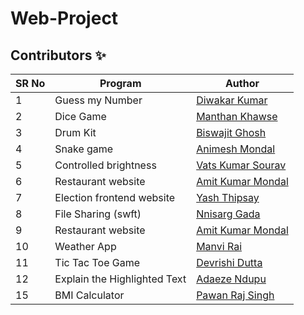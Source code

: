 # Web-Project

## Contributors ✨

SR No   | Program | Author  
--- | --- | ---
1 | Guess my Number | [Diwakar Kumar](https://github.com/diwakar1593)
2 | Dice Game | [Manthan Khawse](https://github.com/manthankhawse)
3 | Drum Kit | [Biswajit Ghosh](https://github.com/biswajit150803)
4 | Snake game | [Animesh Mondal](https://github.com/animeshMondal-crypto)
5 | Controlled brightness |[Vats Kumar Sourav](https://github.com/Vatss9)
6 | Restaurant website | [Amit Kumar Mondal](https://github.com/Amit5620)
7 | Election frontend website | [Yash Thipsay](https://github.com/yashthipsay)
8 | File Sharing (swft) | [Nnisarg Gada](https://github.com/nnisarggada)
9 | Restaurant website | [Amit Kumar Mondal](https://github.com/Amit5620)
10 | Weather App | [Manvi Rai](https://github.com/manvi-rai)
11 | Tic Tac Toe Game | [Devrishi Dutta](https://github.com/Devrishi-Dutta)
12 | Explain the Highlighted Text | [Adaeze Ndupu](https://github.com/vermilion4)
15 | BMI Calculator | [Pawan Raj Singh](https://github.com/pawanrajsingh2088)
